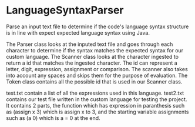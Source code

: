 # LanguageSyntaxParser
Parse an input text file to determine if the code's language syntax structure is in line with expect expected language syntax using Java.

The Parser class looks at the inputed text file and goes through each character to determine if the syntax matches the expected syntax for our custom language.
The Scanner class looks at the character ingested to return a id that matches the ingested character. The id can represent a letter, digit, expression, assignment or comparison. The scanner also takes into account any spaces and skips them for the purpose of evaluation.
The Token class contains all the possible id that is used in our Scanner class.

test.txt contain a list of all the expressions used in this language.
test2.txt contains our test file written in the custom language for testing the project. It contains 2 parts, the function which has expression in paranthesis such as (assign x 3) which is assign x to 3, and the starting variable assignments such as (a 0) which is a = 0 at the end.
